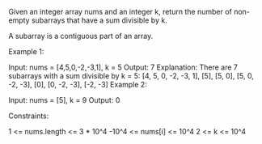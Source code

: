 Given an integer array nums and an integer k, return the number of non-empty subarrays that have a sum divisible by k.

A subarray is a contiguous part of an array.

Example 1:

Input: nums = [4,5,0,-2,-3,1], k = 5
Output: 7
Explanation: There are 7 subarrays with a sum divisible by k = 5:
[4, 5, 0, -2, -3, 1], [5], [5, 0], [5, 0, -2, -3], [0], [0, -2, -3], [-2, -3]
Example 2:

Input: nums = [5], k = 9
Output: 0

Constraints:

1 <= nums.length <= 3 \* 10^4
-10^4 <= nums[i] <= 10^4
2 <= k <= 10^4

